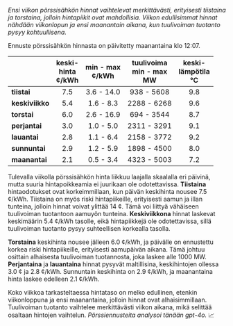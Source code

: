 *Ensi viikon pörssisähkön hinnat vaihtelevat merkittävästi, erityisesti tiistaina ja torstaina, jolloin hintapiikit ovat mahdollisia. Viikon edullisimmat hinnat nähdään viikonlopun ja ensi maanantain aikana, kun tuulivoiman tuotanto pysyy kohtuullisena.*

Ennuste pörssisähkön hinnasta on päivitetty maanantaina klo 12:07.

|              | keski-<br>hinta<br>¢/kWh | min - max<br>¢/kWh | tuulivoima<br>min - max<br>MW | keski-<br>lämpötila<br>°C |
|:-------------|:----------------:|:----------------:|:-------------:|:-------------:|
| **tiistai**  |       7.5        |      3.6 - 14.0      |   938 - 5608   |      9.8      |
| **keskiviikko** |       5.4        |      1.6 - 8.3       |   2288 - 6268  |      9.6      |
| **torstai**  |       6.0        |      2.6 - 16.9      |   694 - 3544   |      8.7      |
| **perjantai**|       3.0        |      1.0 - 5.0       |   2311 - 3291  |      9.1      |
| **lauantai** |       2.8        |      1.1 - 6.4       |   2158 - 3772  |      9.2      |
| **sunnuntai**|       2.9        |      1.2 - 5.9       |   1898 - 4500  |      8.0      |
| **maanantai**|       2.1        |      0.5 - 3.4       |   4323 - 5003  |      7.2      |

Tulevalla viikolla pörssisähkön hinta liikkuu laajalla skaalalla eri päivinä, mutta suuria hintapoikkeamia ei juurikaan ole odotettavissa. **Tiistaina** hintaodotukset ovat korkeimmillaan, kun päivän keskihinta nousee 7.5 ¢/kWh. Tiistaina on myös riski hintapiikeille, erityisesti aamun ja illan tunteina, jolloin hinnat voivat ylittää 14 ¢. Tämä voi liittyä vähäiseen tuulivoiman tuotantoon aamuyön tunteina. **Keskiviikkona** hinnat laskevat keskimäärin 5.4 ¢/kWh tasolle, eikä hintapiikkejä ole odotettavissa, sillä tuulivoiman tuotanto pysyy suhteellisen korkealla tasolla.

**Torstaina** keskihinta nousee jälleen 6.0 ¢/kWh, ja päivälle on ennustettu korkea riski hintapiikeille, erityisesti aamupäivän aikana. Tämä johtuu osittain alhaisesta tuulivoiman tuotannosta, joka laskee alle 1000 MW. **Perjantaina** ja **lauantaina** hinnat pysyvät maltillisina, keskihintojen ollessa 3.0 ¢ ja 2.8 ¢/kWh. Sunnuntain keskihinta on 2.9 ¢/kWh, ja maanantaina hinta laskee edelleen 2.1 ¢/kWh.

Koko viikkoa tarkasteltaessa hintataso on melko edullinen, etenkin viikonloppuna ja ensi maanantaina, jolloin hinnat ovat alhaisimmillaan. Tuulivoiman tuotanto vaihtelee merkittävästi viikon aikana, mikä selittää osaltaan hintojen vaihtelun. *Pörssiennusteita analysoi tänään gpt-4o.* 📈
